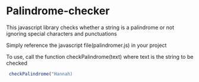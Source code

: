 # Palindrome-checker

This javascript library checks whether a string is a palindrome or not ignoring special characters and punctuations

Simply reference the javascript file(palindromer.js) in your project

To use, call the function checkPalindrome(text) where text is the string to be checked
```js
 checkPalindrome("Hannah) 
 ```
